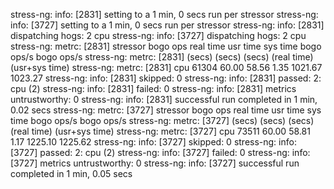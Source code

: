 stress-ng: info:  [2831] setting to a 1 min, 0 secs run per stressor
stress-ng: info:  [3727] setting to a 1 min, 0 secs run per stressor
stress-ng: info:  [2831] dispatching hogs: 2 cpu
stress-ng: info:  [3727] dispatching hogs: 2 cpu
stress-ng: metrc: [2831] stressor       bogo ops real time  usr time  sys time   bogo ops/s     bogo ops/s
stress-ng: metrc: [2831]                           (secs)    (secs)    (secs)   (real time) (usr+sys time)
stress-ng: metrc: [2831] cpu               61304     60.00     58.56      1.35      1021.67        1023.27
stress-ng: info:  [2831] skipped: 0
stress-ng: info:  [2831] passed: 2: cpu (2)
stress-ng: info:  [2831] failed: 0
stress-ng: info:  [2831] metrics untrustworthy: 0
stress-ng: info:  [2831] successful run completed in 1 min, 0.02 secs
stress-ng: metrc: [3727] stressor       bogo ops real time  usr time  sys time   bogo ops/s     bogo ops/s
stress-ng: metrc: [3727]                           (secs)    (secs)    (secs)   (real time) (usr+sys time)
stress-ng: metrc: [3727] cpu               73511     60.00     58.81      1.17      1225.10        1225.62
stress-ng: info:  [3727] skipped: 0
stress-ng: info:  [3727] passed: 2: cpu (2)
stress-ng: info:  [3727] failed: 0
stress-ng: info:  [3727] metrics untrustworthy: 0
stress-ng: info:  [3727] successful run completed in 1 min, 0.05 secs